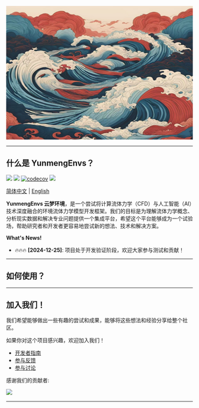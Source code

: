 <p align="center">
  <a href="https://github.com/NumHub612/YunmengEnvs">
    <img src="./docs/assets/logo.jpg" alt="YunmengEnvs" width="560" height="360" />
  </a>
</p>

---------------------------------------------------------------------------------

## 什么是 YunmengEnvs？

[![](https://img.shields.io/badge/license-Apache--2.0-red)](./LICENSE) [![](https://img.shields.io/badge/python-3.10+-blue)](https://www.python.org/downloads/) [![codecov](https://codecov.io/gh/NumHub612/YunmengEnvs/branch/dev/graph/badge.svg?token=R5niOoGKl0)](https://codecov.io/gh/NumHub612/YunmengEnvs) [![](https://img.shields.io/badge/Docs-YunmengHome-blue?logo=markdown)](https://NumHub612.github.io/YunmengEnvs/)

[简体中文](README.md) | [English](README.md)

**YunmengEnvs 云梦环境**，是一个尝试将计算流体力学（CFD）与人工智能（AI）技术深度融合的环境流体力学模型开发框架。我们的目标是为理解流体力学概念、分析现实数据和解决专业问题提供一个集成平台，希望这个平台能够成为一个试验场，帮助研究者和开发者更容易地尝试新的想法、技术和解决方案。

**What's News!**

- 🔥🔥🔥 **[2024-12-25]**: 项目处于开发验证阶段，欢迎大家参与测试和贡献！

---------------------------------------------------------------------------------

## 如何使用？



---------------------------------------------------------------------------------

## 加入我们！  

我们希望能够做出一些有趣的尝试和成果，能够将这些想法和经验分享给整个社区。

如果你对这个项目感兴趣，欢迎加入我们！   

+ [开发者指南](Developer.md#developer-guide)
+ [参与反馈](https://github.com/NumHub612/YunmengEnvs/issues)
+ [参与讨论](https://github.com/orgs/NumHub612/discussions)

感谢我们的贡献者:

<a href="https://github.com/NumHub612/YunmengEnvs/graphs/contributors">
  <img src="https://contrib.rocks/image?repo=NumHub612/YunmengEnvs" />
</a>

---------------------------------------------------------------------------------
